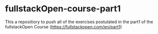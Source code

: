 # fullstackOpen-course-part1
This a repositiory to push all of the exercises postulated in the part1 of the fullstackOpen Course (https://fullstackopen.com/en/part1)
